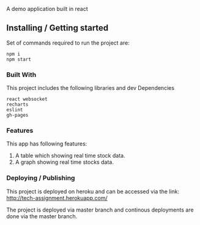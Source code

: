  A demo application built in react
## Installing / Getting started

Set of commands required to run the project are:
```shell
npm i
npm start
```
### Built With
This project includes the following libraries and dev Dependencies
```shell
react websocket 
recharts 
eslint
gh-pages
```

### Features
This app has following features:
1. A table which showing real time stock data.
2. A graph showing real time stocks data.

### Deploying / Publishing
This project is deployed on heroku and can be accessed via the link: http://tech-assignment.herokuapp.com/

The project is deployed via master branch and continous deployments are done via the master branch.


